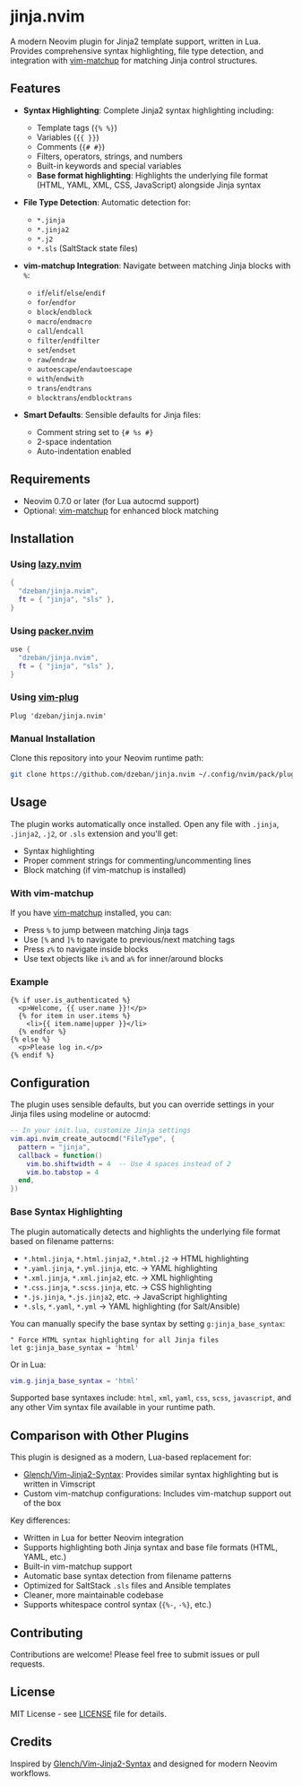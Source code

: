 # jinja.nvim

A modern Neovim plugin for Jinja2 template support, written in Lua. Provides comprehensive syntax highlighting, file type detection, and integration with [vim-matchup](https://github.com/andymass/vim-matchup) for matching Jinja control structures.

## Features

- **Syntax Highlighting**: Complete Jinja2 syntax highlighting including:
  - Template tags (`{% %}`)
  - Variables (`{{ }}`)
  - Comments (`{# #}`)
  - Filters, operators, strings, and numbers
  - Built-in keywords and special variables
  - **Base format highlighting**: Highlights the underlying file format (HTML, YAML, XML, CSS, JavaScript) alongside Jinja syntax

- **File Type Detection**: Automatic detection for:
  - `*.jinja`
  - `*.jinja2`
  - `*.j2`
  - `*.sls` (SaltStack state files)

- **vim-matchup Integration**: Navigate between matching Jinja blocks with `%`:
  - `if`/`elif`/`else`/`endif`
  - `for`/`endfor`
  - `block`/`endblock`
  - `macro`/`endmacro`
  - `call`/`endcall`
  - `filter`/`endfilter`
  - `set`/`endset`
  - `raw`/`endraw`
  - `autoescape`/`endautoescape`
  - `with`/`endwith`
  - `trans`/`endtrans`
  - `blocktrans`/`endblocktrans`

- **Smart Defaults**: Sensible defaults for Jinja files:
  - Comment string set to `{# %s #}`
  - 2-space indentation
  - Auto-indentation enabled

## Requirements

- Neovim 0.7.0 or later (for Lua autocmd support)
- Optional: [vim-matchup](https://github.com/andymass/vim-matchup) for enhanced block matching

## Installation

### Using [lazy.nvim](https://github.com/folke/lazy.nvim)

```lua
{
  "dzeban/jinja.nvim",
  ft = { "jinja", "sls" },
}
```

### Using [packer.nvim](https://github.com/wbthomason/packer.nvim)

```lua
use {
  "dzeban/jinja.nvim",
  ft = { "jinja", "sls" },
}
```

### Using [vim-plug](https://github.com/junegunn/vim-plug)

```vim
Plug 'dzeban/jinja.nvim'
```

### Manual Installation

Clone this repository into your Neovim runtime path:

```bash
git clone https://github.com/dzeban/jinja.nvim ~/.config/nvim/pack/plugins/start/jinja.nvim
```

## Usage

The plugin works automatically once installed. Open any file with `.jinja`, `.jinja2`, `.j2`, or `.sls` extension and you'll get:

- Syntax highlighting
- Proper comment strings for commenting/uncommenting lines
- Block matching (if vim-matchup is installed)

### With vim-matchup

If you have [vim-matchup](https://github.com/andymass/vim-matchup) installed, you can:

- Press `%` to jump between matching Jinja tags
- Use `[%` and `]%` to navigate to previous/next matching tags
- Press `z%` to navigate inside blocks
- Use text objects like `i%` and `a%` for inner/around blocks

### Example

```jinja
{% if user.is_authenticated %}
  <p>Welcome, {{ user.name }}!</p>
  {% for item in user.items %}
    <li>{{ item.name|upper }}</li>
  {% endfor %}
{% else %}
  <p>Please log in.</p>
{% endif %}
```

## Configuration

The plugin uses sensible defaults, but you can override settings in your Jinja files using modeline or autocmd:

```lua
-- In your init.lua, customize Jinja settings
vim.api.nvim_create_autocmd("FileType", {
  pattern = "jinja",
  callback = function()
    vim.bo.shiftwidth = 4  -- Use 4 spaces instead of 2
    vim.bo.tabstop = 4
  end,
})
```

### Base Syntax Highlighting

The plugin automatically detects and highlights the underlying file format based on filename patterns:

- `*.html.jinja`, `*.html.jinja2`, `*.html.j2` → HTML highlighting
- `*.yaml.jinja`, `*.yml.jinja`, etc. → YAML highlighting
- `*.xml.jinja`, `*.xml.jinja2`, etc. → XML highlighting
- `*.css.jinja`, `*.scss.jinja`, etc. → CSS highlighting
- `*.js.jinja`, `*.js.jinja2`, etc. → JavaScript highlighting
- `*.sls`, `*.yaml`, `*.yml` → YAML highlighting (for Salt/Ansible)

You can manually specify the base syntax by setting `g:jinja_base_syntax`:

```vim
" Force HTML syntax highlighting for all Jinja files
let g:jinja_base_syntax = 'html'
```

Or in Lua:

```lua
vim.g.jinja_base_syntax = 'html'
```

Supported base syntaxes include: `html`, `xml`, `yaml`, `css`, `scss`, `javascript`, and any other Vim syntax file available in your runtime path.

## Comparison with Other Plugins

This plugin is designed as a modern, Lua-based replacement for:

- [Glench/Vim-Jinja2-Syntax](https://github.com/Glench/Vim-Jinja2-Syntax): Provides similar syntax highlighting but is written in Vimscript
- Custom vim-matchup configurations: Includes vim-matchup support out of the box

Key differences:

- Written in Lua for better Neovim integration
- Supports highlighting both Jinja syntax and base file formats (HTML, YAML, etc.)
- Built-in vim-matchup support
- Automatic base syntax detection from filename patterns
- Optimized for SaltStack `.sls` files and Ansible templates
- Cleaner, more maintainable codebase
- Supports whitespace control syntax (`{%-`, `-%}`, etc.)

## Contributing

Contributions are welcome! Please feel free to submit issues or pull requests.

## License

MIT License - see [LICENSE](LICENSE) file for details.

## Credits

Inspired by [Glench/Vim-Jinja2-Syntax](https://github.com/Glench/Vim-Jinja2-Syntax) and designed for modern Neovim workflows.
